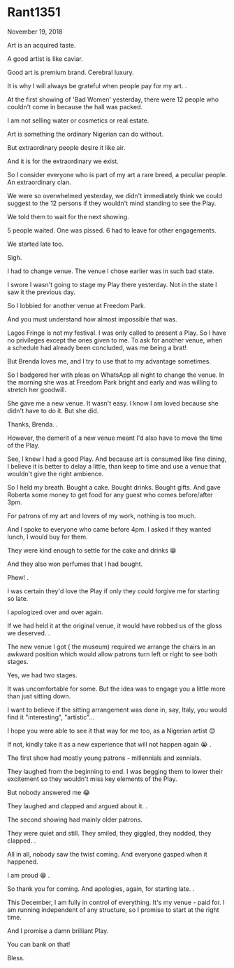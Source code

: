 # Rant1351


November 19, 2018

Art is an acquired taste.

A good artist is like caviar. 

Good art is premium brand. Cerebral luxury.

It is why I will always be grateful when people pay for my art.
.

At the first showing of 'Bad Women' yesterday, there were 12 people who couldn't come in because the hall was packed.

I am not selling water or cosmetics or real estate.

Art is something the ordinary Nigerian can do without. 

But extraordinary people desire it like air.

And it is for the extraordinary we exist.

So I consider everyone who is part of my art a rare breed, a peculiar people. An extraordinary clan.

We were so overwhelmed yesterday, we didn't immediately think we could suggest to the 12 persons if they wouldn't mind standing to see the Play.

We told them to wait for the next showing.

5 people waited. One was pissed. 6 had to leave for other engagements.

We started late too.

Sigh.

I had to change venue. The venue I chose earlier was in such bad state.

I swore I wasn't going to stage my Play there yesterday. Not in the state I saw it the previous day.

So I Iobbied for another venue at Freedom Park. 

And you must understand how almost impossible that was.

Lagos Fringe is not my festival. I was only called to present a Play. So I have no privileges except the ones given to me. To ask for another venue, when a schedule had already been concluded, was me being a brat!

But Brenda loves me, and I try to use that to my advantage sometimes.

So I badgered her with pleas on WhatsApp all night to change the venue. In the morning she was at Freedom Park bright and early and was willing to stretch her goodwill.

She gave me a new venue. It wasn't easy. I know I am loved because she didn't have to do it. But she did.

Thanks, Brenda.
.

However, the demerit of a new venue meant I'd also have to move the time of the Play.

See, I knew I had a good Play. And because art is consumed like fine dining, I believe it is better to delay a little, than keep to time and use a venue that wouldn't give the right ambience.

So I held my breath. Bought a cake. Bought drinks. Bought gifts. And gave Roberta some money to get food for any guest who comes before/after 3pm.

For patrons of my art and lovers of my work, nothing is too much.

And I spoke to everyone who came before 4pm. I asked if they wanted lunch, I would buy for them.

They were kind enough to settle for the cake and drinks 😁

And they also won perfumes that I had bought.

Phew!
.

I was certain they'd love the Play if only they could forgive me for starting so late.

I apologized over and over again.

If we had held it at the original venue, it would have robbed us of the gloss we deserved.
.

The new venue I got ( the museum) required we arrange the chairs in an awkward position which would allow patrons turn left or right to see both stages.

Yes, we had two stages.

It was uncomfortable for some. But the idea was to engage you a little more than just sitting down.

I want to believe if the sitting arrangement was done in, say, Italy, you would find it "interesting", "artistic"...

I hope you were able to see it that way for me too, as a Nigerian artist 😊

If not, kindly take it as a new experience that will not happen again 😭
.

The first show had mostly young patrons - millennials and xennials. 

They laughed from the beginning to end. I was begging them to lower their excitement so they wouldn't miss key elements of the Play.

But nobody answered me 😂

They laughed and clapped and argued about it.
.

The second showing had mainly older patrons.

They were quiet and still. They smiled, they giggled, they nodded, they clapped.
.

All in all, nobody saw the twist coming. And everyone gasped when it happened.

I am proud 😁
.

So thank you for coming. And apologies, again, for starting late.
.

This December, I am fully in control of everything. It's my venue - paid for. I am running independent of any structure, so I promise to start at the right time.

And I promise a damn brilliant Play.

You can bank on that!

Bless.